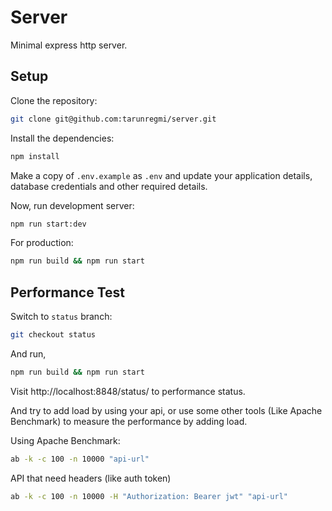 # Server

Minimal express http server.

## Setup

Clone the repository:

```bash
git clone git@github.com:tarunregmi/server.git
```

Install the dependencies:

```bash
npm install
```

Make a copy of `.env.example` as `.env` and update your application details, database credentials and other required details.

Now, run development server:

```bash
npm run start:dev
```

For production:

```bash
npm run build && npm run start
```

## Performance Test

Switch to `status` branch:

```bash
git checkout status
```

And run,

```bash
npm run build && npm run start
```

Visit http://localhost:8848/status/ to performance status.

And try to add load by using your api, or use some other tools (Like Apache Benchmark) to measure the performance by adding load.

Using Apache Benchmark:

```bash
ab -k -c 100 -n 10000 "api-url"
```

API that need headers (like auth token)

```bash
ab -k -c 100 -n 10000 -H "Authorization: Bearer jwt" "api-url"
```

